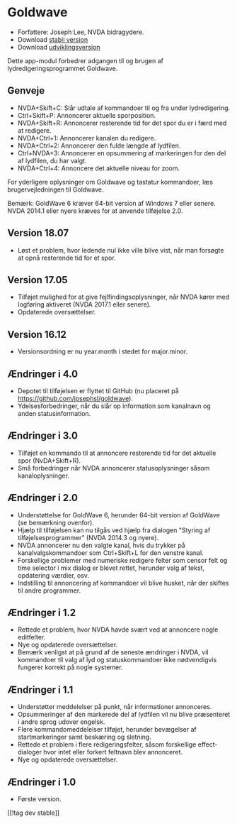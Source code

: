 # Goldwave #

* Forfattere: Joseph Lee, NVDA bidragydere.
* Download [stabil version][1]
* Download [udviklingsversion][2]

Dette app-modul forbedrer adgangen til og brugen af lydredigeringsprogrammet
Goldwave.

## Genveje ##

* NVDA+Skift+C: Slår udtale af kommandoer til og fra under lydredigering.
* Ctrl+Skift+P: Annoncerer aktuelle sporposition.
* NVDA+Skift+R: Annoncerer resterende tid for det spor du er i færd med at
  redigere.
* NVDA+Ctrl+1: Annoncerer kanalen du redigere.
* NVDA+Ctrl+2: Annoncerer den fulde længde af lydfilen.
* Ctrl+NVDA+3: Annoncerer en opsummering af markeringen for den del af
  lydfilen, du har valgt.
* NVDA+Ctrl+4: Annoncere det aktuelle niveau for zoom.

For yderligere oplysninger om Goldwave og tastatur kommandoer, læs
brugervejledningen til Goldwave.

Bemærk: GoldWave 6 kræver 64-bit version af Windows 7 eller senere. NVDA
2014.1 eller nyere kræves for at anvende tilføjelse 2.0.

## Version 18.07

* Løst et problem, hvor ledende nul ikke ville blive vist, når man forsøgte
  at opnå resterende tid for et spor.

## Version 17.05

* Tilføjet mulighed for at give fejlfindingsoplysninger, når NVDA kører med
  logføring aktiveret (NVDA 2017.1 eller senere).
* Opdaterede oversættelser.

## Version 16.12

* Versionsordning er nu year.month i stedet for major.minor.

## Ændringer i 4.0

* Depotet til tilføjelsen er flyttet til GitHub (nu placeret på
  https://github.com/josephsl/goldwave).
* Ydelsesforbedringer, når du slår op information som kanalnavn og anden
  statusinformation.

## Ændringer i 3.0

* Tilføjet en kommando til at annoncere resterende tid for det aktuelle spor
  (NvDA+Skift+R).
* Små forbedringer når NVDA annoncerer statusoplysninger såsom
  kanaloplysninger.

## Ændringer i 2.0

* Understøttelse for GoldWave 6, herunder 64-bit version af GoldWave (se
  bemærkning ovenfor).
* Hjælp til tilføjelsen kan nu tilgås ved hjælp fra dialogen "Styring af
  tilføjelsesprogrammer" (NVDA 2014.3 og nyere).
* NVDA annoncerer nu den valgte kanal, hvis du trykker på
  kanalvalgskommandoer som Ctrl+Skift+L for den venstre kanal.
* Forskellige problemer med numeriske redigere felter som censor felt og
  time selector i mix dialog er blevet rettet, herunder valg af tekst,
  opdatering værdier, osv.
* Indstilling til annoncering af kommandoer vil blive husket, når der
  skiftes til andre programmer.

## Ændringer i 1.2

* Rettede et problem, hvor NVDA havde svært ved at annoncere nogle
  editfelter.
* Nye og opdaterede oversættelser.
* Bemærk venligst at på grund af de seneste ændringer i NVDA, vil kommandoer
  til valg af lyd og statuskommandoer ikke nødvendigvis fungerer korrekt på
  nogle systemer.

## Ændringer i 1.1

* Understøtter meddelelser på punkt, når informationer annonceres.
* Opsummeringer af den markerede del af lydfilen vil nu blive præsenteret i
  andre sprog udover engelsk.
* Flere kommandomeddelelser tilføjet, herunder bevægelser af
  startmarkeringer samt beskæring og sletning.
* Rettede et problem i flere redigeringsfelter, såsom forskellige
  effect-dialoger hvor intet eller forkert feltnavn blev annonceret.
* Nye og opdaterede oversættelser.

## Ændringer i 1.0

* Første version.

[[!tag dev stable]]

[1]: https://addons.nvda-project.org/files/get.php?file=gwv

[2]: https://addons.nvda-project.org/files/get.php?file=gwv-dev
